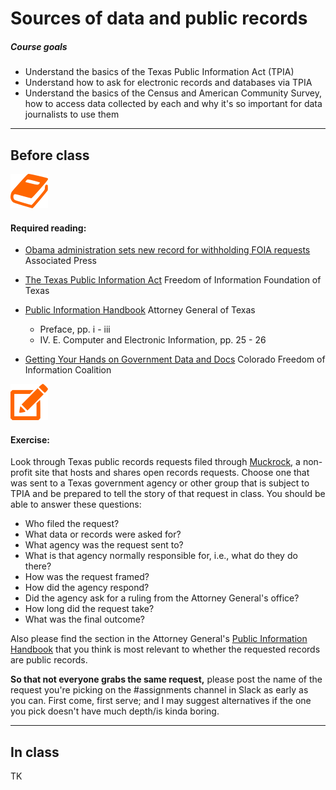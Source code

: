 # Sources of data and public records

##### Course goals
- Understand the basics of the Texas Public Information Act (TPIA)
- Understand how to ask for electronic records and databases via TPIA
- Understand the basics of the Census and American Community Survey, how to access data collected by each and why it's so important for data journalists to use them

---
## Before class

![](/assets/book.png)

#### Required reading:

- [Obama administration sets new record for withholding FOIA requests](http://www.pbs.org/newshour/rundown/obama-administration-sets-new-record-withholding-foia-requests/) Associated Press

- [The Texas Public Information Act](http://foift.org/resources/texas-public-information-act/) Freedom of Information Foundation of Texas
- [Public Information Handbook](https://www.texasattorneygeneral.gov/files/og/publicinfo_hb.pdf) Attorney General of Texas
  - Preface, pp. i - iii
  - IV. E. Computer and Electronic Information, pp. 25 - 26
- [Getting Your Hands on Government Data and Docs](http://s3.amazonaws.com/journalism-courses/JRN+3V50/docs/Getting+your+hands+on+government+data+and+docs.pdf) Colorado Freedom of Information Coalition

![](/assets/pencil.png)

#### Exercise:

Look through Texas public records requests filed through [Muckrock](https://www.muckrock.com/foi/list/?page=1&per_page=100&jurisdiction=109), a non-profit site that hosts and shares open records requests. Choose one that was sent to a Texas government agency or other group that is subject to TPIA and be prepared to tell the story of that request in class. You should be able to answer these questions:
- Who filed the request?
- What data or records were asked for?
- What agency was the request sent to?
- What is that agency normally responsible for, i.e., what do they do there?
- How was the request framed?
- How did the agency respond?
- Did the agency ask for a ruling from the Attorney General's office?
- How long did the request take?
- What was the final outcome?

Also please find the section in the Attorney General's [Public Information Handbook](https://www.texasattorneygeneral.gov/files/og/publicinfo_hb.pdf) that you think is most relevant to whether the requested records are public records.

**So that not everyone grabs the same request,** please post the name of the request you're picking on the #assignments channel in Slack as early as you can. First come, first serve; and I may suggest alternatives if the one you pick doesn't have much depth/is kinda boring.


---

## In class

TK
